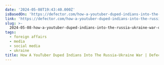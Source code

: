 ```yaml
---
date: '2024-05-08T19:43:40.000Z'
isBasedOn: 'https://defector.com/how-a-youtuber-duped-indians-into-the-russia-ukraine-war'
link: 'https://defector.com/how-a-youtuber-duped-indians-into-the-russia-ukraine-war'
slug: >-
  2024-05-08-how-a-youtuber-duped-indians-into-the-russia-ukraine-war-or-defector
tags:
  - foreign affairs
  - media
  - social media
  - ukraine
title: How A YouTuber Duped Indians Into The Russia-Ukraine War | Defector
---
```


